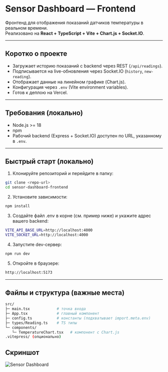 # Sensor Dashboard — Frontend

Фронтенд для отображения показаний датчиков температуры в реальном времени.  
Реализовано на **React + TypeScript + Vite + Chart.js + Socket.IO**.

---

## Коротко о проекте

- Загружает историю показаний с backend через REST (`/api/readings`).
- Подписывается на live-обновления через Socket.IO (`history`, `new-reading`).
- Отображает данные на линейном графике (Chart.js).
- Конфигурация через `.env` (Vite environment variables).
- Готов к деплою на Vercel.

---

## Требования (локально)

- Node.js >= 18
- npm
- Рабочий backend (Express + Socket.IO) доступен по URL, указанному в `.env`.

---

## Быстрый старт (локально)

1. Клонируйте репозиторий и перейдите в папку:
```bash
git clone <repo-url>
cd sensor-dashboard-frontend
```

2. Установите зависимости:
```bash
npm install
```

3. Создайте файл .env в корне (см. пример ниже) и укажите адрес вашего backend:
```bash
VITE_API_BASE_URL=http://localhost:4000
VITE_SOCKET_URL=http://localhost:4000
```

4. Запустите dev-сервер:
```bash
npm run dev
```

5. Откройте в браузере:
```bash
http://localhost:5173
```

---

## Файлы и структура (важные места)
```bash
src/
├─ main.tsx            # точка входа
├─ App.tsx             # главный компонент
├─ config.ts           # константы (подхватывает import.meta.env)
├─ types/Reading.ts    # TS типы
└─ components/
   └─ TemperatureChart.tsx   # компонент с Chart.js
.vitepress/ (опционально)
```

## Скриншот

![Sensor Dashboard](https://github.com/user-attachments/assets/c67f35f5-dcdc-424a-bff5-4dc9b1e3f940)
